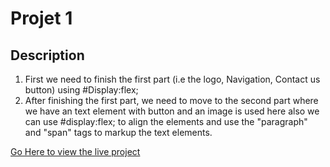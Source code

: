 # Projet 1

## Description

1) First we need to finish the first part (i.e the logo, Navigation, Contact us button) using  #Display:flex;
2) After finishing the first part, we need to move to the second part where we have an text element with button and an image is used
here also we can use #display:flex; to align the elements and use the "paragraph" and "span" tags to markup the text elements.

[Go Here to view the live project](https://spontaneous-mohan-project1.netlify.app/ "FSJS2 Mohan Project-1")